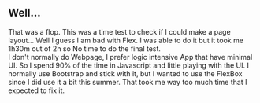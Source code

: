 ## Well...
That was a flop.
This was a time test to check if I could make a page layout... Well I guess I am bad with Flex. I was able to do it but it took me 1h30m out of 2h so No time to do the final test.  
I don't normally do Webpage, I prefer logic intensive App that have minimal UI. So I spend 90% of the time in Javascript and little playing with the UI.
I normally use Bootstrap and stick with it, but I wanted to use the FlexBox since I did use it a bit this summer. That took me way too much time that I expected to fix it.
